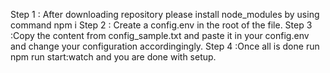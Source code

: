 Step 1 : After downloading repository please install node_modules by using command npm i
Step 2 : Create a config.env in the root of the file.
Step 3 :Copy the content from config_sample.txt and paste it in your config.env and change your configuration accordingingly.
Step 4 :Once all is done run npm run start:watch and you are done with setup.
